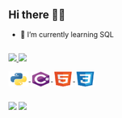## Hi there 👋😎

- 👾 I’m currently learning SQL
##

<div>
    <a = href="https://github.com/Jose-Vitor-Quadrado">
    <img height="155em" src="https://github-readme-stats.vercel.app/api?username=Jose-Vitor-Quadrado&show_icons=true&theme=radical&include_all_commits=true&count_private=true"/>
    <img height="155em" src="https://github-readme-stats.vercel.app/api/top-langs/?username=Jose-Vitor-Quadrado&layout=compact&langs_count=7&theme=radical"/>
    
</div> 
<div style="display: inline_block"><br>
    <img align="center" alt="Jvq-Python" height="30" width="40" src="https://raw.githubusercontent.com/devicons/devicon/master/icons/python/python-original.svg"/>
    <img align="center" alt="Jvq-Csharp" height="30" width="40" src="https://raw.githubusercontent.com/devicons/devicon/master/icons/csharp/csharp-original.svg"/>   
    <!--
    <img align="center" alt="Jvq-Cpp" height="30" width="40" src="https://raw.githubusercontent.com/devicons/devicon/master/icons/cplusplus/cplusplus-original.svg"/>
    <img align="center" alt="Jvq-C" height="30" width="40" src="https://raw.githubusercontent.com/devicons/devicon/master/icons/c/c-original.svg"/>
    -->
    <img align="center" alt="Jvq-HTML" height="30" width="40" src="https://raw.githubusercontent.com/devicons/devicon/master/icons/html5/html5-original.svg"/>
    <img align="center" alt="Jvq-CSS" height="30" width="40" src="https://raw.githubusercontent.com/devicons/devicon/master/icons/css3/css3-original.svg"/>
</div>
    
##

<div>
    <a href = "mailto:josevitorquadrado@gmail.com"><img src="https://img.shields.io/badge/-Gmail-%23333?style=for-the-badge&logo=gmail&logoColor=white" target="_blank"></a>
    <a href="https://www.linkedin.com/in/jose-vitor-quadrado/" target="_blank"><img src="https://img.shields.io/badge/-LinkedIn-%230077B5?style=for-the-badge&logo=linkedin&logoColor=white" target="_blank"></a>
</div>
